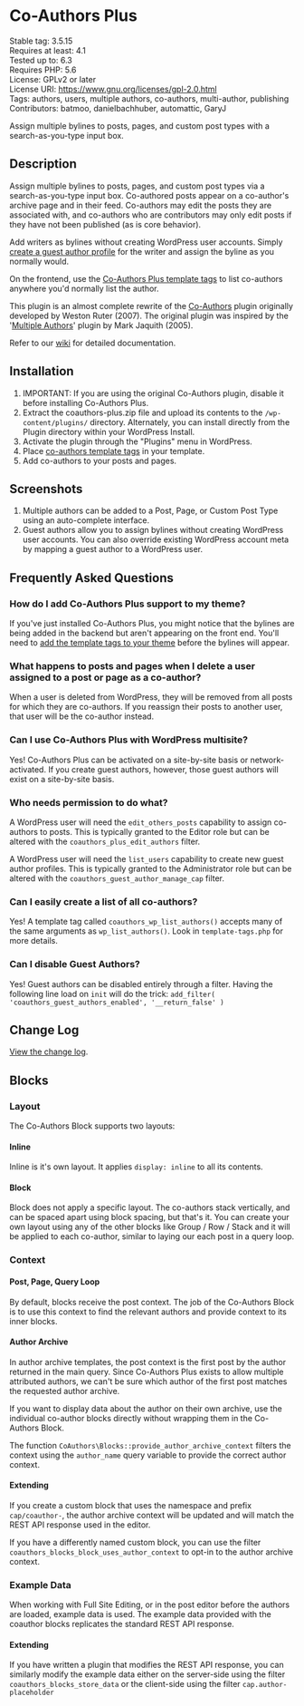 ﻿# Co-Authors Plus

Stable tag: 3.5.15  
Requires at least: 4.1  
Tested up to: 6.3  
Requires PHP: 5.6  
License: GPLv2 or later  
License URI: https://www.gnu.org/licenses/gpl-2.0.html  
Tags: authors, users, multiple authors, co-authors, multi-author, publishing  
Contributors: batmoo, danielbachhuber, automattic, GaryJ

Assign multiple bylines to posts, pages, and custom post types with a search-as-you-type input box.

## Description

Assign multiple bylines to posts, pages, and custom post types via a search-as-you-type input box. Co-authored posts appear on a co-author's archive page and in their feed. Co-authors may edit the posts they are associated with, and co-authors who are contributors may only edit posts if they have not been published (as is core behavior).

Add writers as bylines without creating WordPress user accounts. Simply [create a guest author profile](https://github.com/Automattic/Co-Authors-Plus/wiki/Creating-and-editing-guest-authors) for the writer and assign the byline as you normally would.

On the frontend, use the [Co-Authors Plus template tags](https://github.com/Automattic/Co-Authors-Plus/wiki/Template-tags) to list co-authors anywhere you'd normally list the author.

This plugin is an almost complete rewrite of the [Co-Authors](https://wordpress.org/plugins/co-authors/) plugin originally developed by Weston Ruter (2007). The original plugin was inspired by the '[Multiple Authors](https://txfx.net/2005/08/16/new-plugin-multiple-authors/)' plugin by Mark Jaquith (2005).

Refer to our [wiki](https://github.com/Automattic/Co-Authors-Plus/wiki) for detailed documentation.

## Installation

1. IMPORTANT: If you are using the original Co-Authors plugin, disable it before installing Co-Authors Plus.
2. Extract the coauthors-plus.zip file and upload its contents to the `/wp-content/plugins/` directory. Alternately, you can install directly from the Plugin directory within your WordPress Install.
3. Activate the plugin through the "Plugins" menu in WordPress.
4. Place [co-authors template tags](https://github.com/Automattic/Co-Authors-Plus/wiki/Template-tags) in your template.
5. Add co-authors to your posts and pages.

## Screenshots

1. Multiple authors can be added to a Post, Page, or Custom Post Type using an auto-complete interface.
2. Guest authors allow you to assign bylines without creating WordPress user accounts. You can also override existing WordPress account meta by mapping a guest author to a WordPress user.

## Frequently Asked Questions

### How do I add Co-Authors Plus support to my theme?

If you've just installed Co-Authors Plus, you might notice that the bylines are being added in the backend but aren't appearing on the front end. You'll need to [add the template tags to your theme](https://github.com/Automattic/Co-Authors-Plus/wiki/Template-tags) before the bylines will appear.

### What happens to posts and pages when I delete a user assigned to a post or page as a co-author?

When a user is deleted from WordPress, they will be removed from all posts for which they are co-authors. If you reassign their posts to another user, that user will be the co-author instead.

### Can I use Co-Authors Plus with WordPress multisite?

Yes! Co-Authors Plus can be activated on a site-by-site basis or network-activated. If you create guest authors, however, those guest authors will exist on a site-by-site basis.

### Who needs permission to do what?

A WordPress user will need the `edit_others_posts` capability to assign co-authors to posts. This is typically granted to the Editor role but can be altered with the `coauthors_plus_edit_authors` filter.

A WordPress user will need the `list_users` capability to create new guest author profiles. This is typically granted to the Administrator role but can be altered with the `coauthors_guest_author_manage_cap` filter.

### Can I easily create a list of all co-authors?

Yes! A template tag called `coauthors_wp_list_authors()` accepts many of the same arguments as `wp_list_authors()`. Look in `template-tags.php` for more details.

### Can I disable Guest Authors?

Yes! Guest authors can be disabled entirely through a filter. Having the following line load on `init` will do the trick:
`add_filter( 'coauthors_guest_authors_enabled', '__return_false' )`

## Change Log

[View the change log](https://github.com/Automattic/Co-Authors-Plus/blob/master/CHANGELOG.md).

## Blocks
### Layout

The Co-Authors Block supports two layouts:

#### Inline

Inline is it's own layout. It applies `display: inline` to all its contents.

#### Block

Block does not apply a specific layout. The co-authors stack vertically, and can be spaced apart using block spacing, but that's it. You can create your own layout using any of the other blocks like Group / Row / Stack and it will be applied to each co-author, similar to laying our each post in a query loop.

### Context

#### Post, Page, Query Loop

By default, blocks receive the post context. The job of the Co-Authors Block is to use this context to find the relevant authors and provide context to its inner blocks.

#### Author Archive

In author archive templates, the post context is the first post by the author returned in the main query. Since Co-Authors Plus exists to allow multiple attributed authors, we can't be sure which author of the first post matches the requested author archive.

If you want to display data about the author on their own archive, use the individual co-author blocks directly without wrapping them in the Co-Authors Block.

The function `CoAuthors\Blocks::provide_author_archive_context` filters the context using the `author_name` query variable to provide the correct author context.

#### Extending

If you create a custom block that uses the namespace and prefix `cap/coauthor-`, the author archive context will be updated and will match the REST API response used in the editor.

If you have a differently named custom block, you can use the filter `coauthors_blocks_block_uses_author_context` to opt-in to the author archive context.

### Example Data

When working with Full Site Editing, or in the post editor before the authors are loaded, example data is used. The example data provided with the coauthor blocks replicates the standard REST API response.

#### Extending

If you have written a plugin that modifies the REST API response, you can similarly modify the example data either on the server-side using the filter `coauthors_blocks_store_data` or the client-side using the filter `cap.author-placeholder`
